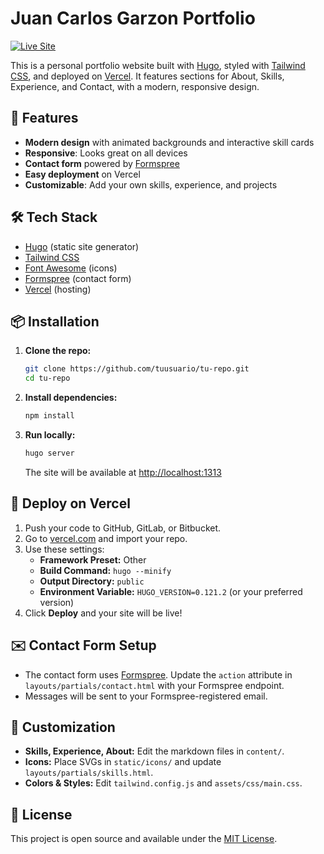 # Juan Carlos Garzon Portfolio

[![Live Site](https://img.shields.io/badge/Live%20Site-juangarzon.me-blue?style=flat-square&logo=vercel)](https://juangarzon.me)

This is a personal portfolio website built with [Hugo](https://gohugo.io/), styled with [Tailwind CSS](https://tailwindcss.com/), and deployed on [Vercel](https://vercel.com/). It features sections for About, Skills, Experience, and Contact, with a modern, responsive design.

## 🚀 Features
- **Modern design** with animated backgrounds and interactive skill cards
- **Responsive**: Looks great on all devices
- **Contact form** powered by [Formspree](https://formspree.io/)
- **Easy deployment** on Vercel
- **Customizable**: Add your own skills, experience, and projects

## 🛠️ Tech Stack
- [Hugo](https://gohugo.io/) (static site generator)
- [Tailwind CSS](https://tailwindcss.com/)
- [Font Awesome](https://fontawesome.com/) (icons)
- [Formspree](https://formspree.io/) (contact form)
- [Vercel](https://vercel.com/) (hosting)

## 📦 Installation
1. **Clone the repo:**
   ```bash
   git clone https://github.com/tuusuario/tu-repo.git
   cd tu-repo
   ```
2. **Install dependencies:**
   ```bash
   npm install
   ```
3. **Run locally:**
   ```bash
   hugo server
   ```
   The site will be available at [http://localhost:1313](http://localhost:1313)

## 🚀 Deploy on Vercel
1. Push your code to GitHub, GitLab, or Bitbucket.
2. Go to [vercel.com](https://vercel.com/) and import your repo.
3. Use these settings:
   - **Framework Preset:** Other
   - **Build Command:** `hugo --minify`
   - **Output Directory:** `public`
   - **Environment Variable:** `HUGO_VERSION=0.121.2` (or your preferred version)
4. Click **Deploy** and your site will be live!

## ✉️ Contact Form Setup
- The contact form uses [Formspree](https://formspree.io/). Update the `action` attribute in `layouts/partials/contact.html` with your Formspree endpoint.
- Messages will be sent to your Formspree-registered email.

## 📝 Customization
- **Skills, Experience, About:** Edit the markdown files in `content/`.
- **Icons:** Place SVGs in `static/icons/` and update `layouts/partials/skills.html`.
- **Colors & Styles:** Edit `tailwind.config.js` and `assets/css/main.css`.

## 📄 License
This project is open source and available under the [MIT License](LICENSE). 
